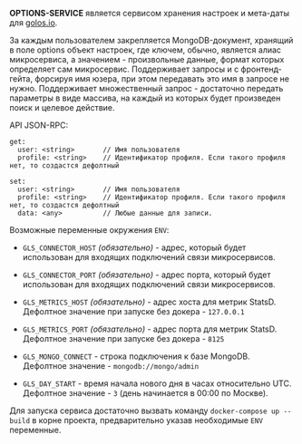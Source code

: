 
**OPTIONS-SERVICE** является сервисом хранения настроек и мета-даты для [golos.io](https://golos.io).

За каждым пользователем закрепляется MongoDB-документ, хранящий в поле options объект настроек, где ключем, обычно,
является алиас микросервиса, а значением - произвольные данные, формат которых определяет сам микросервис.
Поддерживает запросы и с фронтенд-гейта, форсируя имя юзера, при этом передавать это имя в запросе не нужно.
Поддерживает множественный запрос - достаточно передать параметры в виде массива, на каждый из которых
будет произведен поиск и целевое действие.

API JSON-RPC:

```
get:
  user: <string>       // Имя пользователя
  profile: <string>    // Идентификатор профиля. Если такого профиля нет, то создастся дефолтный

set:
  user: <string>       // Имя пользователя
  profile: <string>    // Идентификатор профиля. Если такого профиля нет, то создастся дефолтный
  data: <any>          // Любые данные для записи.
```

Возможные переменные окружения `ENV`:

-   `GLS_CONNECTOR_HOST` _(обязательно)_ - адрес, который будет использован для входящих подключений связи микросервисов.

-   `GLS_CONNECTOR_PORT` _(обязательно)_ - адрес порта, который будет использован для входящих подключений связи микросервисов.

-   `GLS_METRICS_HOST` _(обязательно)_ - адрес хоста для метрик StatsD.  
    Дефолтное значение при запуске без докера - `127.0.0.1`

-   `GLS_METRICS_PORT` _(обязательно)_ - адрес порта для метрик StatsD.  
    Дефолтное значение при запуске без докера - `8125`

-   `GLS_MONGO_CONNECT` - строка подключения к базе MongoDB.  
    Дефолтное значение - `mongodb://mongo/admin`

-   `GLS_DAY_START` - время начала нового дня в часах относительно UTC.  
    Дефолтное значение - `3` (день начинается в 00:00 по Москве).

Для запуска сервиса достаточно вызвать команду `docker-compose up --build` в корне проекта, предварительно указав необходимые `ENV` переменные.
